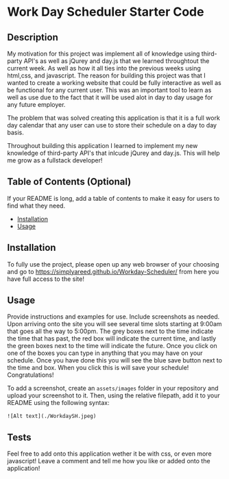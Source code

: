 # Work Day Scheduler Starter Code

## Description

My motivation for this project was implement all of knowledge using third-party API's as well as jQurey and day.js that we learned throughtout the current week. As well as how it all ties into the previous weeks using html,css, and javascript.
The reason for building this project was that I wanted to create a working website that could be fully interactive as well as be functional for any current user. This was an important tool to learn as well as use due to the fact that it will be used alot in day to day usage for any future employer. 

The problem that was solved creating this application is that it is a full work day calendar that any user can use to store their schedule on a day to day basis. 

Throughout building this application I learned to implement my new knowledge of third-party API's that inlcude jQurey and day.js. This will help me grow as a fullstack developer!

## Table of Contents (Optional)

If your README is long, add a table of contents to make it easy for users to find what they need.

- [Installation](#installation)
- [Usage](#usage)

## Installation

To fully use the project, please open up any web browser of your choosing and go to https://simplyareed.github.io/Workday-Scheduler/  from here you have full access to the site!

## Usage

Provide instructions and examples for use. Include screenshots as needed.
Upon arriving onto the site you will see several time slots starting at 9:00am that goes all the way to 5:00pm. The grey boxes next to the time indicate the time that has past, the red box will indicate the current time, and lastly the green boxes next to the
time will indicate the future. Once you click on one of the boxes you can type in anything that you may have on your schedule. Once you have done this you will see the blue save button next to the time and box. When you click this is will save your schedule! Congratulations!

To add a screenshot, create an `assets/images` folder in your repository and upload your screenshot to it. Then, using the relative filepath, add it to your README using the following syntax:

    ![Alt text](./WorkdaySH.jpeg)

## Tests
 Feel free to add onto this application wether it be with css, or even more javascript! Leave a comment and tell me how you like or added onto the application!
